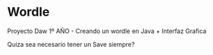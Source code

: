 # Wordle
Proyecto Daw 1º AÑO - Creando un wordle en Java + Interfaz Grafica



Quiza sea necesario tener un Save siempre?
